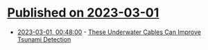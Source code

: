# [Published on 2023-03-01](index.md)

* [2023-03-01, 00:48:00](https://soylentnews.org/article.pl?sid=23/02/28/1354225&from=rss) - [These Underwater Cables Can Improve Tsunami Detection](https://soylentnews.org/article.pl?sid=23/02/28/1354225&from=rss)
